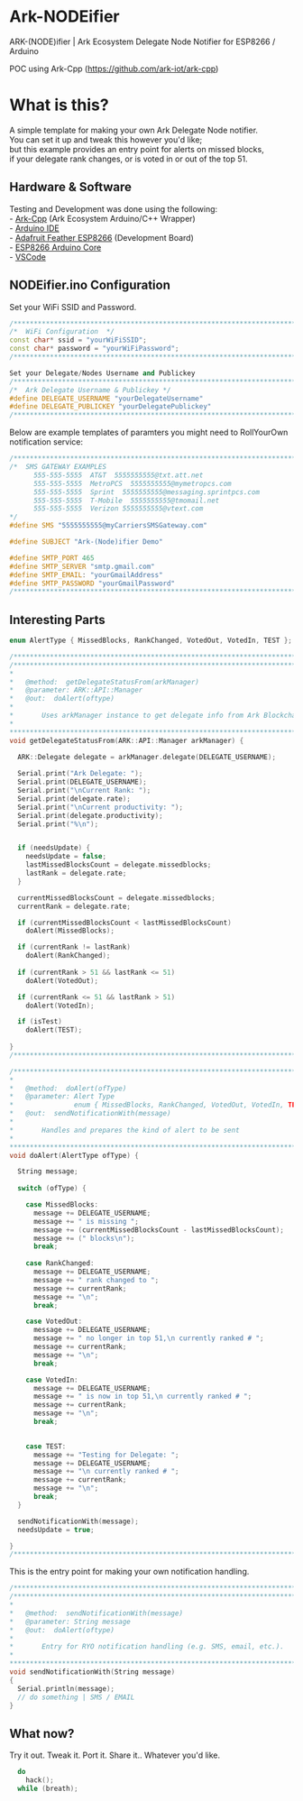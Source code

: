 # Ark-NODEifier
ARK-(NODE)ifier | Ark Ecosystem Delegate Node Notifier for ESP8266 / Arduino

POC using Ark-Cpp (https://github.com/ark-iot/ark-cpp)



# What is this?

  A simple template for making your own Ark Delegate Node notifier.  
  You can set it up and tweak this however you'd like;  
  but this example provides an entry point for alerts on missed blocks,  
  if your delegate rank changes, or is voted in or out of the top 51.



## Hardware & Software

  Testing and Development was done using the following:  
    - [Ark-Cpp](https://github.com/Ark-IoT/Ark-Cpp) (Ark Ecosystem Arduino/C++ Wrapper)  
    - [Arduino IDE](https://www.arduino.cc/en/Main/Software)  
    - [Adafruit Feather ESP8266](https://www.adafruit.com/product/2821) (Development Board)  
    - [ESP8266 Arduino Core](https://github.com/esp8266/Arduino)  
    - [VSCode](https://code.visualstudio.com/)  



## NODEifier.ino Configuration



Set your WiFi SSID and Password.
```cpp
/********************************************************************************/
/*  WiFi Configuration  */
const char* ssid = "yourWiFiSSID";
const char* password = "yourWiFiPassword";
/********************************************************************************/

Set your Delegate/Nodes Username and Publickey
/********************************************************************************/
/*  Ark Delegate Username & Publickey */
#define DELEGATE_USERNAME "yourDelegateUsername"
#define DELEGATE_PUBLICKEY "yourDelegatePublickey"
/********************************************************************************/
```


Below are example templates of paramters you might need to RollYourOwn notification service:
```cpp
/********************************************************************************/
/*  SMS GATEWAY EXAMPLES
      555-555-5555  AT&T  5555555555@txt.att.net
      555-555-5555  MetroPCS  5555555555@mymetropcs.com
      555-555-5555  Sprint  5555555555@messaging.sprintpcs.com
      555-555-5555  T-Mobile  5555555555@tmomail.net
      555-555-5555  Verizon 5555555555@vtext.com
*/
#define SMS "5555555555@myCarriersSMSGateway.com"

#define SUBJECT "Ark-(Node)ifier Demo"

#define SMTP_PORT 465
#define SMTP_SERVER "smtp.gmail.com"
#define SMTP_EMAIL: "yourGmailAddress"
#define SMTP_PASSWORD "yourGmailPassword"
/********************************************************************************/
```



## Interesting Parts



```cpp
enum AlertType { MissedBlocks, RankChanged, VotedOut, VotedIn, TEST };
```



```cpp
/********************************************************************************/
/********************************************************************************
*
*   @method:  getDelegateStatusFrom(arkManager)
*   @parameter: ARK::API::Manager
*   @out:  doAlert(oftype)
*    
*       Uses arkManager instance to get delegate info from Ark Blockchain.
*      
*********************************************************************************/
void getDelegateStatusFrom(ARK::API::Manager arkManager) {

  ARK::Delegate delegate = arkManager.delegate(DELEGATE_USERNAME);
  
  Serial.print("Ark Delegate: ");
  Serial.print(DELEGATE_USERNAME);
  Serial.print("\nCurrent Rank: ");
  Serial.print(delegate.rate);
  Serial.print("\nCurrent productivity: ");
  Serial.print(delegate.productivity);
  Serial.print("%\n");


  if (needsUpdate) {
    needsUpdate = false;
    lastMissedBlocksCount = delegate.missedblocks;
    lastRank = delegate.rate;    
  }

  currentMissedBlocksCount = delegate.missedblocks;
  currentRank = delegate.rate;

  if (currentMissedBlocksCount < lastMissedBlocksCount)
    doAlert(MissedBlocks);

  if (currentRank != lastRank)
    doAlert(RankChanged);
    
  if (currentRank > 51 && lastRank <= 51)
    doAlert(VotedOut);

  if (currentRank <= 51 && lastRank > 51)
    doAlert(VotedIn);

  if (isTest)
    doAlert(TEST);
    
}
/********************************************************************************/
```



```cpp
/********************************************************************************
*
*   @method:  doAlert(ofType)
*   @parameter: Alert Type
*               enum { MissedBlocks, RankChanged, VotedOut, VotedIn, TEST }
*   @out:  sendNotificationWith(message)
*    
*       Handles and prepares the kind of alert to be sent
*      
*********************************************************************************/
void doAlert(AlertType ofType) {

  String message;
  
  switch (ofType) {

    case MissedBlocks:
      message += DELEGATE_USERNAME;
      message += " is missing ";
      message += (currentMissedBlocksCount - lastMissedBlocksCount);
      message += (" blocks\n");
      break;
      
    case RankChanged:
      message += DELEGATE_USERNAME;
      message += " rank changed to ";
      message += currentRank;
      message += "\n";
      break;

    case VotedOut:
      message += DELEGATE_USERNAME;
      message += " no longer in top 51,\n currently ranked # ";
      message += currentRank;
      message += "\n";
      break;

    case VotedIn:
      message += DELEGATE_USERNAME;
      message += " is now in top 51,\n currently ranked # ";
      message += currentRank;
      message += "\n";
      break;

      
    case TEST:
      message += "Testing for Delegate: ";
      message += DELEGATE_USERNAME;
      message += "\n currently ranked # ";
      message += currentRank;
      message += "\n";
      break;
  }

  sendNotificationWith(message);
  needsUpdate = true;

}
/********************************************************************************/
```



This is the entry point for making your own notification handling.
```cpp
/********************************************************************************/
/********************************************************************************
*
*   @method:  sendNotificationWith(message)
*   @parameter: String message
*   @out:  doAlert(oftype)
*    
*       Entry for RYO notification handling (e.g. SMS, email, etc.).
*      
*********************************************************************************/
void sendNotificationWith(String message)
{
  Serial.println(message);
  // do something | SMS / EMAIL
}
```



## What now?

Try it out. Tweak it. Port it. Share it.. Whatever you'd like.
```cpp
  do
    hack();
  while (breath);
```

